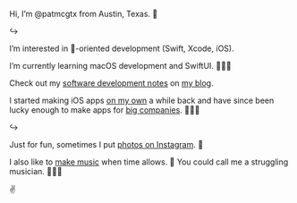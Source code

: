 Hi, I’m @patmcgtx from Austin, Texas. 🌮

↪

I’m interested in -oriented development (Swift, Xcode, iOS).

I’m currently learning macOS development and SwiftUI. 🧑🏻‍💻

Check out my [software development notes](https://patmcg.com/category/software-dev/) on [my blog](https://patmcg.com/).

I started making iOS apps [on my own](https://www.roundtripsoftware.com/news/) a while back and have since been lucky enough to make apps for [big companies](https://www.linkedin.com/in/patmcgtx/). 👨🏻‍🏭

↪

Just for fun, sometimes I put [photos on Instagram](https://www.instagram.com/patmcgtx/). 📸

I also like to [make music](https://patmcg.com/category/songs/) when time allows. 🎸  You could call me a struggling musician. 🤷🏻‍♂️


✌️
